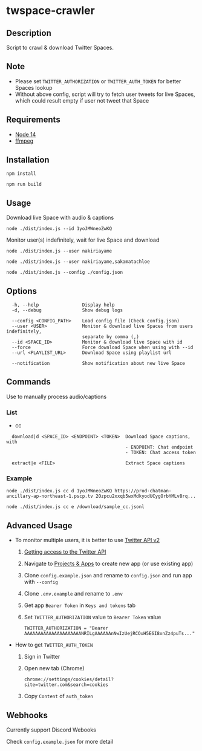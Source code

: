 # twspace-crawler

## Description

Script to crawl & download Twitter Spaces.

## Note

- Please set `TWITTER_AUTHORIZATION` or `TWITTER_AUTH_TOKEN` for better Spaces lookup
- Without above config, script will try to fetch user tweets for live Spaces, which could result empty if user not tweet that Space

## Requirements

- [Node 14](https://nodejs.org/)
- [ffmpeg](https://www.ffmpeg.org/)

## Installation

```
npm install
```

```
npm run build
```

## Usage

Download live Space with audio & captions

```
node ./dist/index.js --id 1yoJMWneoZwKQ
```

Monitor user(s) indefinitely, wait for live Space and download

```
node ./dist/index.js --user nakiriayame
```

```
node ./dist/index.js --user nakiriayame,sakamatachloe
```

```
node ./dist/index.js --config ./config.json
```

## Options

```
  -h, --help                Display help
  -d, --debug               Show debug logs

  --config <CONFIG_PATH>    Load config file (Check config.json)
  --user <USER>             Monitor & download live Spaces from users indefinitely,
                            separate by comma (,)
  --id <SPACE_ID>           Monitor & download live Space with id
  --force                   Force download Space when using with --id
  --url <PLAYLIST_URL>      Download Space using playlist url

  --notification            Show notification about new live Space
```

## Commands

Use to manually process audio/captions

### List

- cc

```
  download|d <SPACE_ID> <ENDPOINT> <TOKEN>  Download Space captions, with
                                            - ENDPOINT: Chat endpoint
                                            - TOKEN: Chat access token

  extract|e <FILE>                          Extract Space captions
```

### Example

```
node ./dist/index.js cc d 1yoJMWneoZwKQ https://prod-chatman-ancillary-ap-northeast-1.pscp.tv 2Ozpcu2xxqb5wxMdkyodUCygOrbYMLv8rq...
```

```
node ./dist/index.js cc e /download/sample_cc.jsonl
```

## Advanced Usage

- To monitor multiple users, it is better to use [Twitter API v2](https://developer.twitter.com/en/docs/twitter-api/spaces/overview)
    1. [Getting access to the Twitter API](https://developer.twitter.com/en/docs/twitter-api/getting-started/getting-access-to-the-twitter-api)
    2. Navigate to [Projects & Apps](https://developer.twitter.com/en/portal/projects-and-apps) to create new app (or use existing app)
    3. Clone `config.example.json` and rename to `config.json` and run app with `--config`
    4. Clone `.env.example` and rename to `.env`
    5. Get app `Bearer Token` in `Keys and tokens` tab
    6. Set `TWITTER_AUTHORIZATION` value to `Bearer Token` value

       ```
       TWITTER_AUTHORIZATION = "Bearer AAAAAAAAAAAAAAAAAAAAANRILgAAAAAAnNwIzUejRCOuH5E6I8xnZz4puTs..."
       ```

- How to get `TWITTER_AUTH_TOKEN`
  1. Sign in Twitter
  2. Open new tab (Chrome)

     ```
     chrome://settings/cookies/detail?site=twitter.com&search=cookies
     ```

  3. Copy `Content` of `auth_token`

## Webhooks

Currently support Discord Webooks

Check `config.example.json` for more detail
